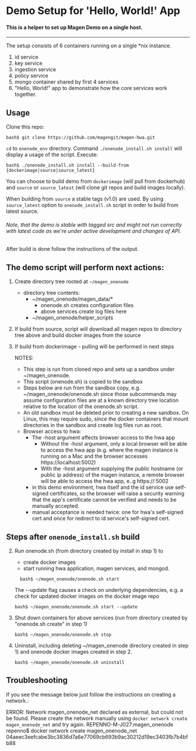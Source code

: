 # Demo Setup for 'Hello, World!' App

#### This is a helper to set up Magen Demo on a single host.
--------

The setup consists of 6 containers running on a single *nix instance.

   1. id service
   2. key service
   3. ingestion service
   4. policy service
   1. mongo container shared by first 4 services
   4. "Hello, World!" app to demonstrate how the core services work
   together.

## Usage

Clone this repo:

```
bash$ git clone https://github.com/magengit/magen-hwa.git
```

```cd``` to ```onenode_env``` directory. Command ```./onenode_install.sh install``` will display a usage of the script. Execute:

```
bash$ ./onenode_install.sh install --build-from {dockerimage|source|source_latest}
```

You can choose to build demo from ```dockerimage``` (will pull from dockerhub) and  ```source``` or ```source_latest``` (will clone git repos and build images locally).

When building from ```source``` a stable tags (v1.0) are used. By using ```source_latest``` option to ```onenode_install.sh``` script in order to build from latest source.
###### Note, that the demo is stable with tagged src and might not run correctly with latest code as we're under active development and changes of API.

After build is done follow the instructions of the output.

## The demo script will perform next actions:

1. Create directory tree rooted at ```~/magen_onenode```
   - directory tree contents:
     - ~/magen_onenode/magen_data/*
       - onenode.sh creates configuration files
       - above services create log files here
     - ~/magen_onenode/helper_scripts
2. If build from source, script will download all magen repos to directory tree above and build docker images from the source
3. If build from dockerimage - pulling will be performed in next steps

   NOTES:
     - This step is run from cloned repo and sets up a sandbox under
       ~/magen_onenode.
     - This script (onenode.sh) is copied to the sandbox
     - Steps below are run from the sandbox copy, e.g.
             ~/magen_onenode/onenode.sh
       since those subcommands may assume configuration files are at a
       known directory tree location relative to the location of the
       onenode.sh script.
     - An old sandbox must be deleted prior to creating a new sandbox.
       On Linux, this may require sudo, since the docker containers that
       mount directories in the sandbox and create log files run as root.
     - Browser access to hwa:
       - The -host argument affects browser access to the hwa app
         - Without the -host argument, only a local browser will be able to
           access the hwa app (e.g. where the magen instance is running
           on a Mac and the browser accesses https://localhost:5002)
         - With the -host argument supplying the public hostname (or public
           ip address) of the magen instance, a remote browser will
           be able to access the hwa app, e..g  https://<host>:5002
       - in this demo environment, hwa itself and the id service use
         self-signed certificates, so the browser will raise a security
	 warning that the app's certificate cannot be verified and needs
	 to be manually accepted.
       - manual acceptance is needed twice: one for hwa's self-signed cert
         and once for redirect to id service's self-signed cert.

## Steps after ```onenode_install.sh``` build

2. Run onenode.sh (from directory created by install in step 1) to
   - create docker images
   - start running hwa application, magen services, and mongod.

    ```
      bash$ ~/magen_onenode/onenode.sh start
    ```
    The --update flag causes a check on underlying dependencies, e.g.
   a check for updated docker images on the docker image repo
    ```
    bash$ ~/magen_onenode/onenode.sh start --update
    ```
3. Shut down containers for above services (run from
   directory created by "onenode.sh create" in step 1)
   ```
   bash$ ~/magen_onenode/onenode.sh stop
   ```
4. Uninstall, including deleting ~/magen_onenode directory created in step 1)
   and onenode docker images created in step 2.
   ```
   bash$ ~/magen_onenode/onenode.sh uninstall
   ```

## Troubleshooting

If you see the message below just follow the instructions on creating a network.:

ERROR: Network magen_onenode_net declared as external, but could not be found. Please create the network manually using `docker network create magen_onenode_net` and try again.
REPENNO-M-J027:magen_onenode repenno$ docker network create magen_onenode_net
04aeec3eefcabe3bc3836d7a6e77069cb693b9ac30212d19ec3403fb7b4bfb88
